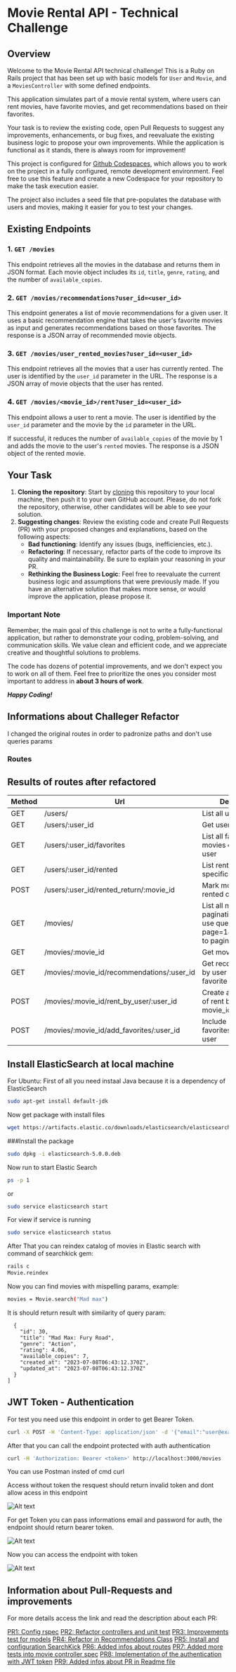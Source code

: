 # Movie Rental API - Technical Challenge

## Overview

Welcome to the Movie Rental API technical challenge! This is a Ruby on Rails project that has been set up with basic models for `User` and `Movie`, and a `MoviesController` with some defined endpoints.

This application simulates part of a movie rental system, where users can rent movies, have favorite movies, and get recommendations based on their favorites.

Your task is to review the existing code, open Pull Requests to suggest any improvements, enhancements, or bug fixes, and reevaluate the existing business logic to propose your own improvements. While the application is functional as it stands, there is always room for improvement!

This project is configured for [Github Codespaces](https://github.com/codespaces), which allows you to work on the project in a fully configured, remote development environment. Feel free to use this feature and create a new Codespace for your repository to make the task execution easier.

The project also includes a seed file that pre-populates the database with users and movies, making it easier for you to test your changes.

## Existing Endpoints

### 1. `GET /movies`

This endpoint retrieves all the movies in the database and returns them in JSON format. Each movie object includes its `id`, `title`, `genre`, `rating`, and the number of `available_copies`.

### 2. `GET /movies/recommendations?user_id=<user_id>`

This endpoint generates a list of movie recommendations for a given user. It uses a basic recommendation engine that takes the user's favorite movies as input and generates recommendations based on those favorites. The response is a JSON array of recommended movie objects.

### 3. `GET /movies/user_rented_movies?user_id=<user_id>`

This endpoint retrieves all the movies that a user has currently rented. The user is identified by the `user_id` parameter in the URL. The response is a JSON array of movie objects that the user has rented.

### 4. `GET /movies/<movie_id>/rent?user_id=<user_id>`

This endpoint allows a user to rent a movie. The user is identified by the `user_id` parameter and the movie by the `id` parameter in the URL. 

If successful, it reduces the number of `available_copies` of the movie by 1 and adds the movie to the user's `rented` movies. The response is a JSON object of the rented movie.

## Your Task

1. **Cloning the repository**: Start by [cloning](https://docs.github.com/en/repositories/creating-and-managing-repositories/duplicating-a-repository) this repository to your local machine, then push it to your own GitHub account. Please, do not fork the repository, otherwise, other candidates will be able to see your solution.
2. **Suggesting changes**: Review the existing code and create Pull Requests (PR) with your proposed changes and explanations, based on the following aspects:
   - **Bad functioning**: Identify any issues (bugs, inefficiencies, etc.).
   - **Refactoring**: If necessary, refactor parts of the code to improve its quality and maintainability. Be sure to explain your reasoning in your PR.
   - **Rethinking the Business Logic**: Feel free to reevaluate the current business logic and assumptions that were previously made. If you have an alternative solution that makes more sense, or would improve the application, please propose it.

### Important Note

Remember, the main goal of this challenge is not to write a fully-functional application, but rather to demonstrate your coding, problem-solving, and communication skills. We value clean and efficient code, and we appreciate creative and thoughtful solutions to problems.

The code has dozens of potential improvements, and we don't expect you to work on all of them. Feel free to prioritize the ones you consider most important to address in **about 3 hours of work**.

_**Happy Coding!**_




## Informations about Challeger Refactor

I changed the original routes in order to padronize paths and don't use queries params

### Routes 

## Results of routes after refactored

| Method | Url  |  Description |
| ------ | ------ | ------ |
| GET | /users/  |  List all users 
| GET | /users/:user_id | Get user by id 
| GET | /users/:user_id/favorites | List all favorites movies of specific user 
| GET | /users/:user_id/rented | List rented movies of specific user 
| POST | /users/:user_id/rented_return/:movie_id | Mark movie as return rented of specific user 
| GET | /movies/ | List all movies with pagination - You can use query strings ?page=1&per_page=10 to paginate results 
| GET | /movies/:movie_id | Get movie by id 
| GET | /movies/:movie_id/recommendations/:user_id | Get recommendations by user based in our favorite movies 
| POST | /movies/:movie_id/rent_by_user/:user_id | Create a new record of rent by user_id and movie_id 
| POST | /movies/:movie_id/add_favorites/:user_id | Include movie in favorites of specific user 


## Install ElasticSearch at local machine

For Ubuntu:
First of all you need instaal Java because it is a dependency of ElasticSearch
```sh
sudo apt-get install default-jdk
```
Now get package with install files
```sh
wget https://artifacts.elastic.co/downloads/elasticsearch/elasticsearch-5.0.0.deb
``` 
###Install the package

```sh
sudo dpkg -i elasticsearch-5.0.0.deb
```
Now run to start Elastic Search
```sh
ps -p 1
```
or 
```sh
sudo service elasticsearch start
```
For view if service is running
```sh
sudo service elasticsearch status
```
After That you can reindex catalog of movies in Elastic search with command of searchkick gem:
```sh
rails c
Movie.reindex
```
Now you can find movies with mispelling params, example:
```sh
movies = Movie.search("Mad max")
```
It is should return result with similarity of query param:

```
  {
    "id": 30,
    "title": "Mad Max: Fury Road",
    "genre": "Action",
    "rating": 4.06,
    "available_copies": 7,
    "created_at": "2023-07-08T06:43:12.370Z",
    "updated_at": "2023-07-08T06:43:12.370Z"
  }
]
```

## JWT Token - Authentication

For test you need use this endpoint in order to get Bearer Token.
```sh
curl -X POST -H 'Content-Type: application/json' -d '{"email":"user@example.com","password":"password123"}' http://localhost:3000/auth
```
After that you can call the endpoint protected with auth authentication
```sh
curl -H 'Authorization: Bearer <token>' http://localhost:3000/movies
```
You can use Postman insted of cmd curl

Access without token the resquest should return invalid token and dont allow acess in this endpoint

![Alt text](/public/auth-invalid-token.png?raw=true "Invalid Token")

For get Token you can pass informations email and password for auth, the endpoint should return bearer token. 

![Alt text](/public/auth-token.png?raw=true "Get Bearer Token")

Now you can access the endpoint with token

![Alt text](/public/auth-authenticated.png?raw=true "User Authenticated")

## Information about Pull-Requests and improvements

For more details access the link and read the description about each PR:

[PR1: Config rspec](https://github.com/rruy/movies-rental-challenge/pull/1)
[PR2: Refactor controllers and unit test](https://github.com/rruy/movies-rental-challenge/pull/2)
[PR3: Improvements test for models](https://github.com/rruy/movies-rental-challenge/pull/3)
[PR4: Refactor in Recommendations Class](https://github.com/rruy/movies-rental-challenge/pull/4)
[PR5: Install and configuration SearchKick](https://github.com/rruy/movies-rental-challenge/pull/5)
[PR6: Added infos about routes](https://github.com/rruy/movies-rental-challenge/pull/6)
[PR7: Added more tests into movie controller spec](https://github.com/rruy/movies-rental-challenge/pull/7)
[PR8: Implementation of the authentication with JWT token](https://github.com/rruy/movies-rental-challenge/pull/8)
[PR9: Added infos about PR in Readme file](https://github.com/rruy/movies-rental-challenge/pull/9)